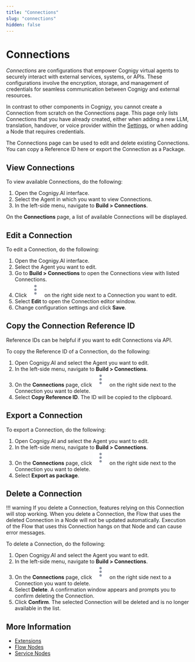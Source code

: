 ```yaml
---
title: "Connections" 
slug: "connections" 
hidden: false 
---
```


# Connections

_Connections_ are configurations that empower Cognigy virtual agents to securely interact with external services, systems, or APIs. These configurations involve the encryption, storage, and management of credentials for seamless communication between Cognigy and external resources.

In contrast to other components in Cognigy, you cannot create a Connection from scratch on the Connections page. This page only lists Connections that you have already created, either when adding a new LLM, translation, handover, or voice provider within the [Settings](../manage/settings.md), or when adding a Node that requires credentials.

The Connections page can be used to edit and delete existing Connections.
You can copy a Reference ID here or export the Connection as a Package.

## View Connections

To view available Connections, do the following:

1. Open the Cognigy.AI interface.
2. Select the Agent in which you want to view Connections. 
3. In the left-side menu, navigate to **Build > Connections**.

On the **Connections** page, a list of available Connections will be displayed.

## Edit a Connection

To edit a Connection, do the following:

1. Open the Cognigy.AI interface.
2. Select the Agent you want to edit. 
3. Go to **Build > Connections** to open the Connections view with listed Connections. 
4. Click ![vertical-ellipsis](../../../assets/icons/vertical-ellipsis.svg) on the right side next to a Connection you want to edit. 
5. Select **Edit** to open the Connection editor window. 
6. Change configuration settings and click **Save**. 

## Copy the Connection Reference ID

Reference IDs can be helpful if you want to edit Connections via API.

To copy the Reference ID of a Connection, do the following:

1. Open Cognigy.AI and select the Agent you want to edit.
2. In the left-side menu, navigate to **Build > Connections**.
3. On the **Connections** page, click ![vertical-ellipsis](../../../assets/icons/vertical-ellipsis.svg) on the right side next to the Connection you want to delete.
4. Select **Copy Reference ID**. The ID will be copied to the clipboard.

## Export a Connection

To export a Connection, do the following:

1. Open Cognigy.AI and select the Agent you want to edit.
2. In the left-side menu, navigate to **Build > Connections**.
3. On the **Connections** page, click ![vertical-ellipsis](../../../assets/icons/vertical-ellipsis.svg) on the right side next to the Connection you want to delete.
4. Select **Export as package**.  

## Delete a Connection

!!! warning
    If you delete a Connection, features relying on this Connection will stop working. When you delete a Connection, the Flow that uses the deleted Connection in a Node will not be updated automatically. Execution of the Flow that uses this Connection hangs on that Node and can cause error messages.

To delete a Connection, do the following:

1. Open Cognigy.AI and select the Agent you want to edit.
2. In the left-side menu, navigate to **Build > Connections**.
3. On the **Connections** page, click ![vertical-ellipsis](../../../assets/icons/vertical-ellipsis.svg) on the right side next to a Connection you want to delete.
4. Select **Delete**.  A confirmation window appears and prompts you to confirm deleting the Connection.
5. Click **Confirm**. The selected Connection will be deleted and is no longer available in the list.

## More Information

- [Extensions](../../../ai/resources/manage/extensions.md)
- [Flow Nodes](../../../ai/flow-nodes/flow-nodes-overview.md)
- [Service Nodes](../../../ai/flow-nodes/services/services.md)